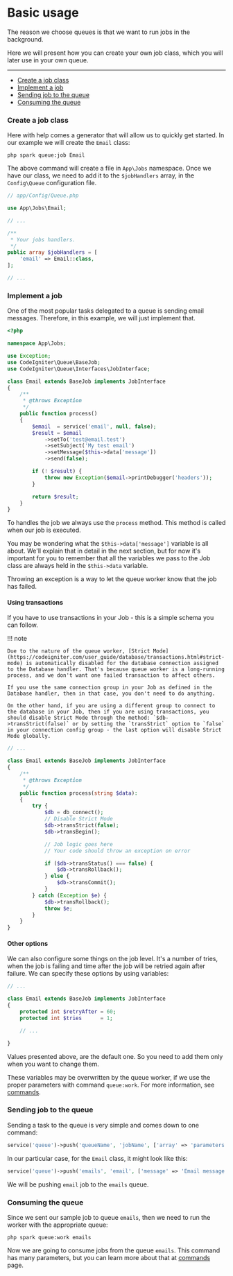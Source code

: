 # Basic usage

The reason we choose queues is that we want to run jobs in the background.

Here we will present how you can create your own job class, which you will later use in your own queue.

---

- [Create a job class](#creating-a-job-class)
- [Implement a job](#implement-a-job)
- [Sending job to the queue](#sending-job-to-the-queue)
- [Consuming the queue](#consuming-the-queue)


### Create a job class

Here with help comes a generator that will allow us to quickly get started. In our example we will create the `Email` class:

    php spark queue:job Email

The above command will create a file in `App\Jobs` namespace. Once we have our class, we need to add it to the `$jobHandlers` array, in the `Config\Queue` configuration file.

```php
// app/Config/Queue.php

use App\Jobs\Email;

// ...

/**
 * Your jobs handlers.
 */
public array $jobHandlers = [
    'email' => Email::class,
];

// ...
```

### Implement a job

One of the most popular tasks delegated to a queue is sending email messages. Therefore, in this example, we will just implement that.

```php
<?php

namespace App\Jobs;

use Exception;
use CodeIgniter\Queue\BaseJob;
use CodeIgniter\Queue\Interfaces\JobInterface;

class Email extends BaseJob implements JobInterface
{
    /**
     * @throws Exception
     */
    public function process()
    {
        $email  = service('email', null, false);
        $result = $email
            ->setTo('test@email.test')
            ->setSubject('My test email')
            ->setMessage($this->data['message'])
            ->send(false);

        if (! $result) {
            throw new Exception($email->printDebugger('headers'));
        }

        return $result;
    }
}
```

To handles the job we always use the `process` method. This method is called when our job is executed.

You may be wondering what the `$this->data['message']` variable is all about. We'll explain that in detail in the next section, but for now it's important for you to remember that all the variables we pass to the Job class are always held in the `$this->data` variable.

Throwing an exception is a way to let the queue worker know that the job has failed.

#### Using transactions

If you have to use transactions in your Job - this is a simple schema you can follow.

!!! note

    Due to the nature of the queue worker, [Strict Mode](https://codeigniter.com/user_guide/database/transactions.html#strict-mode) is automatically disabled for the database connection assigned to the Database handler. That's because queue worker is a long-running process, and we don't want one failed transaction to affect others.

    If you use the same connection group in your Job as defined in the Database handler, then in that case, you don't need to do anything.

    On the other hand, if you are using a different group to connect to the database in your Job, then if you are using transactions, you should disable Strict Mode through the method: `$db->transStrict(false)` or by setting the `transStrict` option to `false` in your connection config group - the last option will disable Strict Mode globally.

```php
// ...

class Email extends BaseJob implements JobInterface
{
    /**
     * @throws Exception
     */
    public function process(string $data):
    {
        try {
            $db = db_connect();
            // Disable Strict Mode
            $db->transStrict(false);
            $db->transBegin();

            // Job logic goes here
            // Your code should throw an exception on error

            if ($db->transStatus() === false) {
                $db->transRollback();
            } else {
                $db->transCommit();
            }
        } catch (Exception $e) {
            $db->transRollback();
            throw $e;
        }
    }
}
```

#### Other options

We can also configure some things on the job level. It's a number of tries, when the job is failing and time after the job will be retried again after failure. We can specify these options by using variables:

```php
// ...

class Email extends BaseJob implements JobInterface
{
    protected int $retryAfter = 60;
    protected int $tries      = 1;

    // ...

}
```

Values presented above, are the default one. So you need to add them only when you want to change them.

These variables may be overwritten by the queue worker, if we use the proper parameters with command `queue:work`. For more information, see [commands](commands.md).

### Sending job to the queue

Sending a task to the queue is very simple and comes down to one command:

```php
service('queue')->push('queueName', 'jobName', ['array' => 'parameters']);
```

In our particular case, for the `Email` class, it might look like this:

```php
service('queue')->push('emails', 'email', ['message' => 'Email message goes here']);
```

We will be pushing `email` job to the `emails` queue.

### Consuming the queue

Since we sent our sample job to queue `emails`, then we need to run the worker with the appropriate queue:

    php spark queue:work emails

Now we are going to consume jobs from the queue `emails`. This command has many parameters, but you can learn more about that at [commands](commands.md) page.
